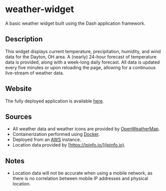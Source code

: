 # weather-widget
A basic weather widget built using the Dash application framework.

## Description
This widget displays current temperature, precipitation, humidity, and wind data for the Dayton, OH area. A (nearly) 24-hour forecast of temperature data is provided, along with a week-long daily forecast. All data is updated every five minutes or upon reloading the page, allowing for a continuous live-stream of weather data.

## Website
The fully deployed application is available [here](http://18.222.202.114:8050/).

## Sources
- All weather data and weather icons are provided by [OpenWeatherMap](https://openweathermap.org/).
- Containerization performed using [Docker](https://www.docker.com/).
- Deployed from an [AWS](https://aws.amazon.com/) instance.
- Location data provided by [https://ipinfo.io/](ipinfo.io).

## Notes
- Location data will not be accurate when using a mobile network, as there is no correlation between mobile IP addresses and physical location.